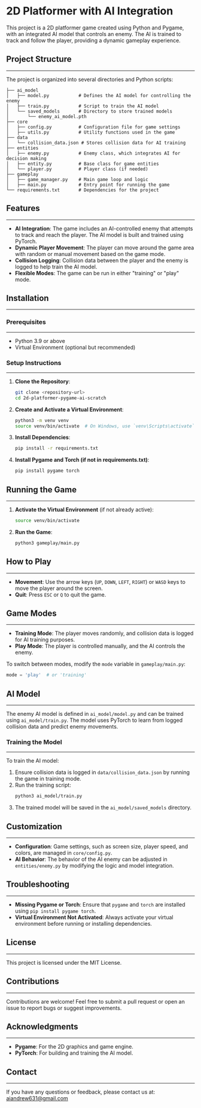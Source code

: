# 2D Platformer with AI Integration

This project is a 2D platformer game created using Python and Pygame, with an integrated AI model that controls an enemy. The AI is trained to track and follow the player, providing a dynamic gameplay experience.

## Project Structure

---

The project is organized into several directories and Python scripts:

```
├── ai_model
│   ├── model.py           # Defines the AI model for controlling the enemy
│   ├── train.py           # Script to train the AI model
│   └── saved_models       # Directory to store trained models
│       └── enemy_ai_model.pth
├── core
│   ├── config.py          # Configuration file for game settings
│   ├── utils.py           # Utility functions used in the game
├── data
│   └── collision_data.json # Stores collision data for AI training
├── entities
│   ├── enemy.py           # Enemy class, which integrates AI for decision making
│   ├── entity.py          # Base class for game entities
│   └── player.py          # Player class (if needed)
├── gameplay
│   ├── game_manager.py    # Main game loop and logic
│   ├── main.py            # Entry point for running the game
└── requirements.txt       # Dependencies for the project
```

## Features

---

-   **AI Integration**: The game includes an AI-controlled enemy that attempts to track and reach the player. The AI model is built and trained using PyTorch.
-   **Dynamic Player Movement**: The player can move around the game area with random or manual movement based on the game mode.
-   **Collision Logging**: Collision data between the player and the enemy is logged to help train the AI model.
-   **Flexible Modes**: The game can be run in either "training" or "play" mode.

## Installation

---

### Prerequisites

---

-   Python 3.9 or above
-   Virtual Environment (optional but recommended)

### Setup Instructions

---

1. **Clone the Repository**:

    ```bash
    git clone <repository-url>
    cd 2d-platformer-pygame-ai-scratch
    ```

2. **Create and Activate a Virtual Environment**:

    ```bash
    python3 -m venv venv
    source venv/bin/activate  # On Windows, use `venv\Scripts\activate`
    ```

3. **Install Dependencies**:

    ```bash
    pip install -r requirements.txt
    ```

4. **Install Pygame and Torch (if not in requirements.txt)**:
    ```bash
    pip install pygame torch
    ```

## Running the Game

---

1. **Activate the Virtual Environment** (if not already active):

    ```bash
    source venv/bin/activate
    ```

2. **Run the Game**:
    ```bash
    python3 gameplay/main.py
    ```

## How to Play

---

-   **Movement**: Use the arrow keys (`UP`, `DOWN`, `LEFT`, `RIGHT`) or `WASD` keys to move the player around the screen.
-   **Quit**: Press `ESC` or `Q` to quit the game.

## Game Modes

---

-   **Training Mode**: The player moves randomly, and collision data is logged for AI training purposes.
-   **Play Mode**: The player is controlled manually, and the AI controls the enemy.

To switch between modes, modify the `mode` variable in `gameplay/main.py`:

```python
mode = 'play'  # or 'training'
```

## AI Model

---

The enemy AI model is defined in `ai_model/model.py` and can be trained using `ai_model/train.py`. The model uses PyTorch to learn from logged collision data and predict enemy movements.

### Training the Model

---

To train the AI model:

1. Ensure collision data is logged in `data/collision_data.json` by running the game in training mode.
2. Run the training script:
    ```bash
    python3 ai_model/train.py
    ```
3. The trained model will be saved in the `ai_model/saved_models` directory.

## Customization

---

-   **Configuration**: Game settings, such as screen size, player speed, and colors, are managed in `core/config.py`.
-   **AI Behavior**: The behavior of the AI enemy can be adjusted in `entities/enemy.py` by modifying the logic and model integration.

## Troubleshooting

---

-   **Missing Pygame or Torch**: Ensure that `pygame` and `torch` are installed using `pip install pygame torch`.
-   **Virtual Environment Not Activated**: Always activate your virtual environment before running or installing dependencies.

## License

---

This project is licensed under the MIT License.

## Contributions

---

Contributions are welcome! Feel free to submit a pull request or open an issue to report bugs or suggest improvements.

## Acknowledgments

---

-   **Pygame**: For the 2D graphics and game engine.
-   **PyTorch**: For building and training the AI model.

## Contact

---

If you have any questions or feedback, please contact us at: aiandrew631@gmail.com

